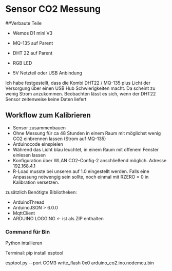 # Sensor CO2 Messung

##Verbaute Teile
* Wemos D1 mini V3
* MQ-135 auf Parent
* DHT 22 auf Parent
* RGB LED

* 5V Netzteil oder USB Anbindung

Ich habe festgestellt, dass die Kombi DHT22 / MQ-135 plus Licht der Versorgung über einen USB Hub Schwierigkeiten macht. Da scheint zu wenig Strom anzukommen. Beobachten lässt es sich, wenn der DHT22 Sensor zeitenweise keine Daten liefert



## Workflow zum Kalibrieren

* Sensor zusammenbauen
* Ohne Messung für ca 48 Stunden in einem Raum mit möglichst wenig CO2 einbrennen lassen (Strom auf MQ-135)
* Arduinocode einspielen
* Während das Licht blau leuchtet, in einem Raum mit offenem Fenster einlesen lassen
* Konfiguration über WLAN CO2-Config-2 anschließend möglich. Adresse 192.168.4.1
* R-Load musste bei unseren auf 1.0 eingestellt werden. Falls eine Anpassung notwengig sein sollte, noch einmal mit RZERO = 0 in Kalibration versetzen.


zusätzlich Benötigte Bibliotheken:

* ArduinoThread
* ArduinoJSON > 6.0.0
* MqttClient
* ARDUINO LOGGING <- ist als ZIP enthalten 

### Command für Bin
Python intallieren

Terminal: pip install esptool


esptool.py --port COM3 write_flash 0x0 arduino_co2.ino.nodemcu.bin